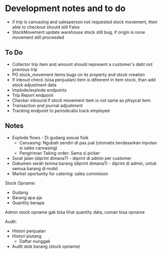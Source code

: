 # Development notes and to do

- if trip is canvasing and salesperson not requested stock movement, then able to checkout should still False
- StockMovement update warehouse stock still bug, if origin is none movement still proceeded

## To Do

- Collector trip item and amount should represent a customer's debt not previous trip
- PO stock_movement items bugs on its property and stock creation
- If inboud check (sisa penjualan) item is difeerent in item stock, than add stock adjustment data
- Implode/explode endpoints
- Trip Report endpoint
- Checker inbound if stock movement item is not same as phsycal item
- Transaction and journal adjustment
- Tracking endpoint to periodicallu track employee

## Notes

- Explode flows - Di gudang sesuai fisik
  - Canvasing: Ngubah sendiri di pas jual (otomatis berdasarkan inputan si sales canvasing)
  - Pengiriman Taking order: Sama si picker
- Surat jalan (diprint dimana?) - diprint di admin per customer
- Dokumen serah terima barang (diprint dimana?) - diprint di admin, untuk semua barang di mobil
- Market oportunity for catering: sales commision

Stock Opname:
- Gudang
- Barang apa aja
- Quantity berapa

Admin stock opname gak bisa lihat quantity data, cuman bisa opname

Audit:
- Histori penjualan
- Histori piutang
  - Daftar nunggak
- Audit stok barang (stock opname)


